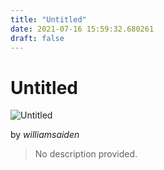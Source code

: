 ```yaml
---
title: "Untitled"
date: 2021-07-16 15:59:32.680261
draft: false
---
```


# Untitled

![Untitled](../images/b83737d1-e678-11eb-b2de-60f262b60b65.png)

by *williamsaiden*



> No description provided.